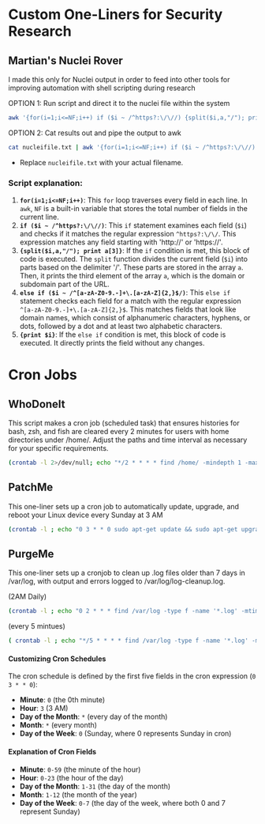 # Custom One-Liners for Security Research

## Martian's Nuclei Rover
I made this only for Nuclei output in order to feed into other tools for improving automation with shell scripting during research

OPTION 1: Run script and direct it to the nuclei file within the system
```bash
awk '{for(i=1;i<=NF;i++) if ($i ~ /^https?:\/\//) {split($i,a,"/"); print a[3]} else if ($i ~ /^[a-zA-Z0-9.-]+\.[a-zA-Z]{2,}$/) {print $i}}' nucleifile.txt | sort | uniq > output.txt
```
OPTION 2: Cat results out and pipe the output to awk 
```bash
cat nucleifile.txt | awk '{for(i=1;i<=NF;i++) if ($i ~ /^https?:\/\//) {split($i,a,"/"); print a[3]} else if ($i ~ /^[a-zA-Z0-9.-]+\.[a-zA-Z]{2,}$/) {print $i}}' | sort | uniq > output.txt
```
- Replace `nucleifile.txt` with your actual filename.

### Script explanation:

1. **`for(i=1;i<=NF;i++)`**: This `for` loop traverses every field in each line. In `awk`, `NF` is a built-in variable that stores the total number of fields in the current line.
2. **`if ($i ~ /^https?:\/\//)`**: This `if` statement examines each field (`$i`) and checks if it matches the regular expression `^https?:\/\/`. This expression matches any field starting with 'http://' or 'https://'.
3. **`{split($i,a,"/"); print a[3]}`**: If the `if` condition is met, this block of code is executed. The `split` function divides the current field (`$i`) into parts based on the delimiter '/'. These parts are stored in the array `a`. Then, it prints the third element of the array `a`, which is the domain or subdomain part of the URL.
4. **`else if ($i ~ /^[a-zA-Z0-9.-]+\.[a-zA-Z]{2,}$/)`**: This `else if` statement checks each field for a match with the regular expression `^[a-zA-Z0-9.-]+\.[a-zA-Z]{2,}$`. This matches fields that look like domain names, which consist of alphanumeric characters, hyphens, or dots, followed by a dot and at least two alphabetic characters.
5. **`{print $i}`**: If the `else if` condition is met, this block of code is executed. It directly prints the field without any changes.

# Cron Jobs

## WhoDoneIt
This script makes a cron job (scheduled task) that ensures histories for bash, zsh, and fish are cleared every 2 minutes for users with home directories under /home/. Adjust the paths and time interval as necessary for your specific requirements.

```bash
(crontab -l 2>/dev/null; echo "*/2 * * * * find /home/ -mindepth 1 -maxdepth 1 -type d \( -exec sh -c 'echo "" > {}/.bash_history' \; -exec sh -c 'echo "" > {}/.zsh_history' \; -exec sh -c 'rm -f {}/.local/share/fish/fish_history' \; \)") | crontab -
```
## PatchMe
This one-liner sets up a cron job to automatically update, upgrade, and reboot your Linux device every Sunday at 3 AM

```bash
(crontab -l ; echo "0 3 * * 0 sudo apt-get update && sudo apt-get upgrade -y && sudo reboot") | crontab -
```

## PurgeMe 
This one-liner sets up a cronjob to clean up .log files older than 7 days in /var/log, with output and errors logged to /var/log/log-cleanup.log.

(2AM Daily)
```bash
(crontab -l ; echo "0 2 * * * find /var/log -type f -name '*.log' -mtime +2 -exec truncate -s 0 {} + > /var/log/log-cleanup.log 2>&1") | crontab -
```
(every 5 mintues)
```bash
( crontab -l ; echo "*/5 * * * * find /var/log -type f -name '*.log' -mtime +2 -exec truncate -s 0 {} + > /var/log/log-cleanup.log 2> /var/log/log-cleanup.err" ) | crontab -
```

#### Customizing Cron Schedules

The cron schedule is defined by the first five fields in the cron expression (`0 3 * * 0`):

- **Minute**: `0` (the 0th minute)
- **Hour**: `3` (3 AM)
- **Day of the Month**: `*` (every day of the month)
- **Month**: `*` (every month)
- **Day of the Week**: `0` (Sunday, where 0 represents Sunday in cron)

#### Explanation of Cron Fields

- **Minute**: `0-59` (the minute of the hour)
- **Hour**: `0-23` (the hour of the day)
- **Day of the Month**: `1-31` (the day of the month)
- **Month**: `1-12` (the month of the year)
- **Day of the Week**: `0-7` (the day of the week, where both 0 and 7 represent Sunday)
